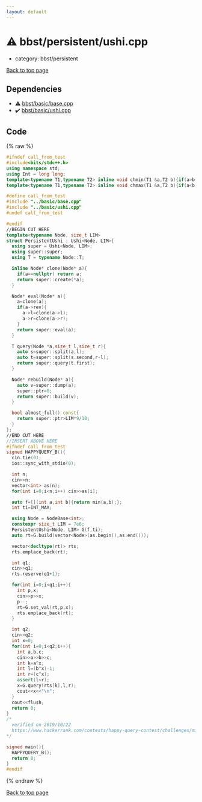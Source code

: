 ```yaml
---
layout: default
---
```


<!-- mathjax config similar to math.stackexchange -->
<script type="text/javascript" async
  src="https://cdnjs.cloudflare.com/ajax/libs/mathjax/2.7.5/MathJax.js?config=TeX-MML-AM_CHTML">
</script>
<script type="text/x-mathjax-config">
  MathJax.Hub.Config({
    TeX: { equationNumbers: { autoNumber: "AMS" }},
    tex2jax: {
      inlineMath: [ ['$','$'] ],
      processEscapes: true
    },
    "HTML-CSS": { matchFontHeight: false },
    displayAlign: "left",
    displayIndent: "2em"
  });
</script>

<script type="text/javascript" src="https://cdnjs.cloudflare.com/ajax/libs/jquery/3.4.1/jquery.min.js"></script>
<script src="https://cdn.jsdelivr.net/npm/jquery-balloon-js@1.1.2/jquery.balloon.min.js" integrity="sha256-ZEYs9VrgAeNuPvs15E39OsyOJaIkXEEt10fzxJ20+2I=" crossorigin="anonymous"></script>
<script type="text/javascript" src="../../../assets/js/copy-button.js"></script>
<link rel="stylesheet" href="../../../assets/css/copy-button.css" />


# :warning: bbst/persistent/ushi.cpp
* category: bbst/persistent


<a href="../../../index.html">Back to top page</a>



## Dependencies
* :warning: <a href="../basic/base.cpp.html">bbst/basic/base.cpp</a>
* :heavy_check_mark: <a href="../basic/ushi.cpp.html">bbst/basic/ushi.cpp</a>


## Code
{% raw %}
```cpp
#ifndef call_from_test
#include<bits/stdc++.h>
using namespace std;
using Int = long long;
template<typename T1,typename T2> inline void chmin(T1 &a,T2 b){if(a>b) a=b;}
template<typename T1,typename T2> inline void chmax(T1 &a,T2 b){if(a<b) a=b;}

#define call_from_test
#include "../basic/base.cpp"
#include "../basic/ushi.cpp"
#undef call_from_test

#endif
//BEGIN CUT HERE
template<typename Node, size_t LIM>
struct PersistentUshi : Ushi<Node, LIM>{
  using super = Ushi<Node, LIM>;
  using super::super;
  using T = typename Node::T;

  inline Node* clone(Node* a){
    if(a==nullptr) return a;
    return super::create(*a);
  }

  Node* eval(Node* a){
    a=clone(a);
    if(a->rev){
      a->l=clone(a->l);
      a->r=clone(a->r);
    }
    return super::eval(a);
  }

  T query(Node *a,size_t l,size_t r){
    auto s=super::split(a,l);
    auto t=super::split(s.second,r-l);
    return super::query(t.first);
  }

  Node* rebuild(Node* a){
    auto v=super::dump(a);
    super::ptr=0;
    return super::build(v);
  }

  bool almost_full() const{
    return super::ptr>LIM*9/10;
  }
};
//END CUT HERE
//INSERT ABOVE HERE
#ifndef call_from_test
signed HAPPYQUERY_B(){
  cin.tie(0);
  ios::sync_with_stdio(0);

  int n;
  cin>>n;
  vector<int> as(n);
  for(int i=0;i<n;i++) cin>>as[i];

  auto f=[](int a,int b){return min(a,b);};
  int ti=INT_MAX;

  using Node = NodeBase<int>;
  constexpr size_t LIM = 7e6;
  PersistentUshi<Node, LIM> G(f,ti);
  auto rt=G.build(vector<Node>(as.begin(),as.end()));

  vector<decltype(rt)> rts;
  rts.emplace_back(rt);

  int q1;
  cin>>q1;
  rts.reserve(q1+1);

  for(int i=0;i<q1;i++){
    int p,x;
    cin>>p>>x;
    p--;
    rt=G.set_val(rt,p,x);
    rts.emplace_back(rt);
  }

  int q2;
  cin>>q2;
  int x=0;
  for(int i=0;i<q2;i++){
    int a,b,c;
    cin>>a>>b>>c;
    int k=a^x;
    int l=(b^x)-1;
    int r=(c^x);
    assert(l<r);
    x=G.query(rts[k],l,r);
    cout<<x<<"\n";
  }
  cout<<flush;
  return 0;
}
/*
  verified on 2019/10/22
  https://www.hackerrank.com/contests/happy-query-contest/challenges/minimum-history-query/problem
*/

signed main(){
  HAPPYQUERY_B();
  return 0;
}
#endif

```
{% endraw %}

<a href="../../../index.html">Back to top page</a>

